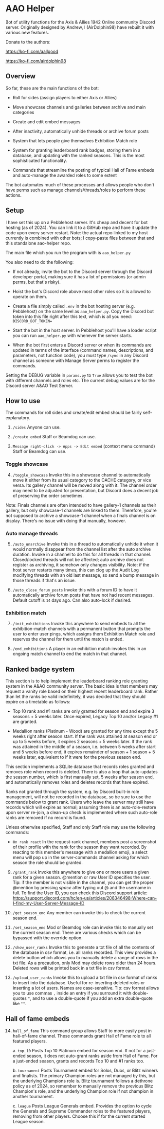 # AAO Helper

Bot of utility functions for the Axis & Allies 1942 Online community Discord server. Originally designed by Andrew, I (AirDolphin98) have rebuilt it with various new features. 

Donate to the authors:

https://ko-fi.com/aallgood

https://ko-fi.com/airdolphin98

## Overview

So far, these are the main functions of the bot:

* Roll for sides (assign players to either Axis or Allies)

* Move showcase channels and galleries between archive and main categories

* Create and edit embed messages

* After inactivity, automatically unhide threads or archive forum posts

* System that lets people give themselves Exhibition Match role

* System for granting leaderboard rank badges, storing them in a database, and updating with the ranked seasons. This is the most sophisticated functionality.

* Commands that streamline the posting of typical Hall of Fame embeds and auto-manage the awarded roles to some extent

The bot automates much of these processes and allows people who don't have perms such as manage channels/threads/roles to perform these actions.

## Setup

I have set this up on a Pebblehost server. It's cheap and decent for bot hosting (as of 2024). You can link it to a GitHub repo and have it update the code upon every server restart. Note: the actual repo linked to my host currently is combined with other bots; I copy-paste files between that and this standalone aao-helper repo.

The main file which you run the program with is `aao_helper.py`

You also need to do the following:

* If not already, invite the bot to the Discord server through the Discord developer portal, making sure it has a lot of permissions (or admin perms, but that's risky).

* Hoist the bot's Discord role above most other roles so it is allowed to operate on them.

* Create a file simply called `.env` in the bot hosting server (e.g. Pebblehost) on the same level as `aao_helper.py`. Copy the Discord bot token into this file right after this text, which is all you need: `DISCORD_BOT_TOKEN=`

* Start the bot in the host server. In Pebblehost you'll have a loader script you can run `aao_helper.py` with whenever the server starts.

* When the bot first enters a Discord server or when its commands are updated in terms of the interface (command names, descriptions, and parameters, not function code), you must type `/sync` in any Discord channel as someone with Manage Server perms to register the commands.

Setting the DEBUG variable in `params.py` to `True` allows you to test the bot with different channels and roles etc. The current debug values are for the Discord server A&AO Test Server.

## How to use

The commands for roll sides and create/edit embed should be fairly self-explanatory.

1. `/sides` Anyone can use.

2. `/create_embed` Staff or Beamdog can use.

3. `Message right-click -> Apps -> Edit embed` (context menu command) Staff or Beamdog can use.

### Toggle showcase

4. `/toggle_showcase` Invoke this in a showcase channel to automatically move it either from its usual category to the CACHE category, or vice versa. Its gallery channel will be moved along with it. The channel order may need to be adjusted for presentation, but Discord does a decent job of preserving the order sometimes.

Note: Finals channels are often intended to have gallery-1 channels as their gallery, but only showcase-1 channels are linked to them. Therefore, you're not supposed to archive a showcase-1 channel when a finals channel is on display. There's no issue with doing that manually, however.

### Auto manage threads

5. `/auto_unarchive` Invoke this in a thread to automatically unhide it when it would normally disappear from the channel list after the auto archive duration. Invoke in a channel to do this for all threads in that channel. Closed/locked threads will not be affected; auto archive does not register as archiving, it somehow only changes visibility. Note: if the host server restarts many times, this can clog up the Audit Log modifying threads with an old last message, so send a bump message in those threads if that's an issue.

6. `/auto_close_forum_posts` Invoke this with a forum ID to have it automatically archive forum posts that have not had recent messages. Default cutoff is `14` days ago. Can also auto-lock if desired.

### Exhibition match

7. `/init_exhibitions` Invoke this anywhere to send embeds to all the exhibition-match channels with a permanent button that prompts the user to enter user pings, which assigns them Exhibition Match role and reserves the channel for them until the match is ended.

8. `/end_exhibitions` A player in an exhibition match invokes this in an ongoing match channel to end the match in that channel. 

## Ranked badge system

This section is to help implement the leaderboard ranking role granting system in the A&AO community server. The basic idea is that members may request a vanity role based on their highest recent leaderboard rank. Rather than let the ranks be valid indefinitely, it was decided that they should expire on a timetable as follows:

* Top 10 rank and #1 ranks are only granted for season end and expire 3 seasons + 5 weeks later. Once expired, Legacy Top 10 and/or Legacy #1 are granted.

* Medallion ranks (Platinum - Wood) are granted for any time except the 5 weeks right after season start. If the rank was attained at season end or up to 5 weeks before, it expires 2 seasons + 5 weeks later. If the rank was attained in the middle of a season, i.e. between 5 weeks after start and 5 weeks before end, it expires remainder of season + 1 season + 5 weeks later, equivalent to if it were for the previous season end.

This section implements a SQLite database that records roles granted and removes role when record is deleted. There is also a loop that auto-updates the season number, which is first manually set, 5 weeks after season end, and automatically removes roles and deletes records that have expired.

Ranks not granted through the system, e.g. by Discord built-in role management, will not be recorded in the database, so be sure to use the commands below to grant rank. Users who leave the server may still have records which will expire as normal; assuming there is an auto-role-restore upon server re-join, a clean-up check is implemented where such auto-role ranks are removed if no record is found.

Unless otherwise specified, Staff and only Staff role may use the following commands:

* `On rank react` In the request-rank channel, members post a screenshot of their profile with the rank for the season they want recorded. By reacting to this member's message with a medallion emoji, a select menu will pop up in the server-commands channel asking for which season the role should be granted.

9. `/grant_rank` Invoke this anywhere to give one or more users a given rank for a given season. @mention or raw User ID specifies the user. Tip: if the member is not visible in the channel, you can get the proper @mention by pressing *space* after typing out @ and the username in full. To find the User ID, you can check this Discord support article: https://support.discord.com/hc/en-us/articles/206346498-Where-can-I-find-my-User-Server-Message-ID

10. `/get_season_end` Any member can invoke this to check the current season end. 

11. `/set_season_end` Mod or Beamdog role can invoke this to manually set the current season end. There are various checks which can be bypassed with the override option. 

12. `/show_user_ranks` Invoke this to generate a txt file of all the contents of the database in csv format, i.e. all ranks recorded. This view provides a delete button which allows you to manually delete a range of rows in the txt file. As a precaution, only Mod may delete rows older than 24 hours. Deleted rows will be printed back in a txt file in csv format. 

13. `/upload_user_ranks` Invoke this to upload a txt file in csv format of ranks to insert into the database. Useful for re-inserting deleted roles or inserting a lot of users. Names are case-sensitive. Tip: csv format allows you to use commas `,` inside an entry if you surround it with double-quotes `"`, and to use a double-quote if you add an extra double-quote like `""`.

## Hall of fame embeds

14. `hall_of_fame` This command group allows Staff to more easily post in hall-of-fame channel. These commands grant Hall of Fame role to all featured players. 

    a. `top_10` Posts Top 10 Platinum embed for season end. If not for a just-ended season, it does not auto-grant ranks aside from Hall of Fame. For a just-ended season, grants and records Top 10 and #1 ranks too.

    b. `tournament` Posts Tournament embed for Solos, Duos, or Blitz winners and finalists. The primary Champion roles are not managed by this, but the underlying Champions role is. Blitz tournament follows a dethrone policy as of 2024, so remember to manually remove the previous Blitz Champion's role, and the underlying Champion role if not champion in another tournament.

    c. `league` Posts League Generals embed. Provides the option to cycle the Generals and Supreme Commander roles to the featured players, removing from other players. Choose this if for the current started League season.
